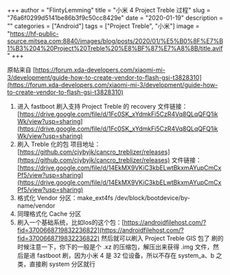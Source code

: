 +++
author = "FlintyLemming"
title = "小米 4 Project Treble 过程"
slug = "76a6f0299d5141be86b3f9c50cc8429e"
date = "2020-01-19"
description = ""
categories = ["Android"]
tags = ["Project Treble", "小米"]
image = "https://hf-public-source.mitsea.com:8840/images/blog/posts/2020/01/%E5%B0%8F%E7%B1%B3%204%20Project%20Treble%20%E8%BF%87%E7%A8%8B/title.avif"
+++

原帖来自 [https://forum.xda-developers.com/xiaomi-mi-3/development/guide-how-to-create-vendor-to-flash-gsi-t3828310](https://forum.xda-developers.com/xiaomi-mi-3/development/guide-how-to-create-vendor-to-flash-gsi-t3828310)

1. 进入 fastboot 刷入支持 Project Treble 的 recovery
文件链接：[https://drive.google.com/file/d/1Fc0SK_xYdmkFi5CzR4Vq8QLqQFQ1ikWk/view?usp=sharing](https://drive.google.com/file/d/1Fc0SK_xYdmkFi5CzR4Vq8QLqQFQ1ikWk/view?usp=sharing)
2. 刷入 Treble 化的包
项目地址：[https://github.com/cjybyjk/cancro_treblizer/releases](https://github.com/cjybyjk/cancro_treblizer/releases)
文件链接：[https://drive.google.com/file/d/14EkMX9VKiC3kbELwtBkxmAYupCmCxPf5/view?usp=sharing](https://drive.google.com/file/d/14EkMX9VKiC3kbELwtBkxmAYupCmCxPf5/view?usp=sharing)
3. 格式化 Vendor 分区：make_ext4fs /dev/block/bootdevice/by-name/vendor
4. 同理格式化 Cache 分区
5. 刷入一个基础系统，比如los的这个包：[https://androidfilehost.com/?fid=3700668719832236822](https://androidfilehost.com/?fid=3700668719832236822)
然后就可以刷入 Project Treble GIS 包了
刷的时候注意一下，你下的一般是个 .xz 的压缩包，解压出来获得 .img 文件，然后是进 fastboot 刷，因为小米 4 是 32 位设备，所以不存在 system_a、b 之类，直接刷 system 分区就行
